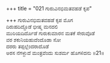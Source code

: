+++
title = "021 ಗುರುವಿನಭಿಮತವಹಡೆ ಕೃಪ"

+++
ಗುರುವಿನಭಿಮತವಹಡೆ ಕೃಪ ಮೊಗ  
ದಿರುಹದಿದ್ದೊಡೆ ಭೀಷ್ಮ ಮನದಲಿ  
ಮುರಿಯದಿರ್ದೊಡೆ ಗುರುಕುಮಾರನ ಮತಕೆ ಸೇರುವೊಡೆ  
ವರ ಶಕುನಿಯಹುದೆಂದೊಡಾ ಸೋ  
ದರರು ತಪ್ಪಲ್ಲೆಂದರಾದೊಡೆ  
ಅರಸ ನೆಗಳ್ದುದೆ ಮಂತ್ರವೆಂದು ಸುಶರ್ಮ ಹೊಗಳಿದನು     ॥21॥